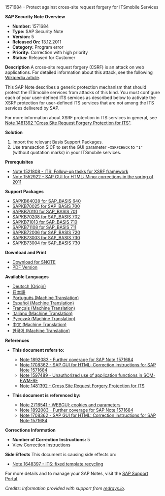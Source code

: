 1571684 - Protect against cross-site request forgery for ITSmobile Services

**SAP Security Note Overview**
- **Number:** 1571684
- **Type:** SAP Security Note
- **Version:** 5
- **Released On:** 13.12.2011
- **Category:** Program error
- **Priority:** Correction with high priority
- **Status:** Released for Customer

**Description**
A cross-site request forgery (CSRF) is an attack on web applications. For detailed information about this attack, see the following [Wikipedia article](http://en.wikipedia.org/wiki/XSRF).

This SAP Note describes a generic protection mechanism that should protect the ITSmobile services from attacks of this kind. You must configure each of your user-defined ITS services as described below to activate the XSRF protection for user-defined ITS services that are not among the ITS services delivered by SAP.

For more information about XSRF protection in ITS services in general, see [Note 1481392 "Cross Site Request Forgery Protection for ITS"](https://me.sap.com/notes/1481392).

**Solution**
1. Import the relevant Basis Support Packages.
2. Use transaction SICF to set the GUI parameter `~XSRFCHECK` to `"1"` (without quotation marks) in your ITSmobile services.

**Prerequisites**
- [Note 1521808 - ITS: Follow-up tasks for XSRF framework](https://me.sap.com/notes/1521808)
- [Note 1552922 - SAP GUI for HTML: Minor corrections in the spring of 2011](https://me.sap.com/notes/1552922)

**Support Packages**
- [SAPKB64028 for SAP_BASIS 640](https://me.sap.com/supportpackage/SAPKB64028)
- [SAPKB70025 for SAP_BASIS 700](https://me.sap.com/supportpackage/SAPKB70025)
- [SAPKB70110 for SAP_BASIS 701](https://me.sap.com/supportpackage/SAPKB70110)
- [SAPKB70208 for SAP_BASIS 702](https://me.sap.com/supportpackage/SAPKB70208)
- [SAPKB71013 for SAP_BASIS 710](https://me.sap.com/supportpackage/SAPKB71013)
- [SAPKB71108 for SAP_BASIS 711](https://me.sap.com/supportpackage/SAPKB71108)
- [SAPKB72006 for SAP_BASIS 720](https://me.sap.com/supportpackage/SAPKB72006)
- [SAPKB73003 for SAP_BASIS 730](https://me.sap.com/supportpackage/SAPKB73003)
- [SAPKB73004 for SAP_BASIS 730](https://me.sap.com/supportpackage/SAPKB73004)

**Download and Print**
- [Download for SNOTE](https://notesdownloads.sap.com/note/0040000009323362017)
- [PDF Version](https://me.sap.com/userapps/support/sap/support/sfm/notes/print/0001571684?language=en-US&token=09E4139FF42D7270A1A8E478A5AE9CE0)

**Available Languages**
- [Deutsch (Origin)](https://me.sap.com/notes/0001571684/D)
- [日本語](https://me.sap.com/notes/0001571684/J)
- [Português (Machine Translation)](https://me.sap.com/notes/0001571684/P)
- [Español (Machine Translation)](https://me.sap.com/notes/0001571684/S)
- [Français (Machine Translation)](https://me.sap.com/notes/0001571684/F)
- [Italiano (Machine Translation)](https://me.sap.com/notes/0001571684/I)
- [Русский (Machine Translation)](https://me.sap.com/notes/0001571684/R)
- [中文 (Machine Translation)](https://me.sap.com/notes/0001571684/1)
- [한국어 (Machine Translation)](https://me.sap.com/notes/0001571684/3)

**References**
- **This document refers to:**
  - [Note 1892083 - Further coverage for SAP Note 1571684](https://me.sap.com/notes/1892083)
  - [Note 1708362 - SAP GUI for HTML: Correction instructions for SAP Note 1571684](https://me.sap.com/notes/1708362)
  - [Note 1597489 - Unauthorized use of application functions in SCM-EWM-RF](https://me.sap.com/notes/1597489)
  - [Note 1481392 - Cross Site Request Forgery Protection for ITS](https://me.sap.com/notes/1481392)

- **This document is referenced by:**
  - [Note 2716541 - WEBGUI: cookies and parameters](https://me.sap.com/notes/2716541)
  - [Note 1892083 - Further coverage for SAP Note 1571684](https://me.sap.com/notes/1892083)
  - [Note 1708362 - SAP GUI for HTML: Correction instructions for SAP Note 1571684](https://me.sap.com/notes/1708362)

**Corrections Information**
- **Number of Correction Instructions:** 5
- [View Correction Instructions](https://me.sap.com/corrins/0001571684/41)

**Side Effects**
This document is causing side effects on:
- [Note 1648397 - ITS: fixed template recycling](https://me.sap.com/notes/1648397)

For more details and to manage your SAP Notes, visit the [SAP Support Portal](https://me.sap.com/).

*Credits: Information provided with support from [redrays.io](https://redrays.io).*
